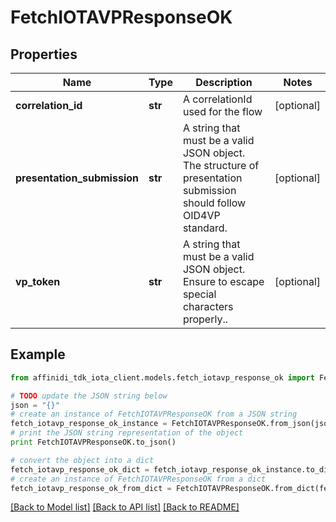 # FetchIOTAVPResponseOK

## Properties

| Name                        | Type    | Description                                                                                                        | Notes      |
| --------------------------- | ------- | ------------------------------------------------------------------------------------------------------------------ | ---------- |
| **correlation_id**          | **str** | A correlationId used for the flow                                                                                  | [optional] |
| **presentation_submission** | **str** | A string that must be a valid JSON object. The structure of presentation submission should follow OID4VP standard. | [optional] |
| **vp_token**                | **str** | A string that must be a valid JSON object. Ensure to escape special characters properly..                          | [optional] |

## Example

```python
from affinidi_tdk_iota_client.models.fetch_iotavp_response_ok import FetchIOTAVPResponseOK

# TODO update the JSON string below
json = "{}"
# create an instance of FetchIOTAVPResponseOK from a JSON string
fetch_iotavp_response_ok_instance = FetchIOTAVPResponseOK.from_json(json)
# print the JSON string representation of the object
print FetchIOTAVPResponseOK.to_json()

# convert the object into a dict
fetch_iotavp_response_ok_dict = fetch_iotavp_response_ok_instance.to_dict()
# create an instance of FetchIOTAVPResponseOK from a dict
fetch_iotavp_response_ok_from_dict = FetchIOTAVPResponseOK.from_dict(fetch_iotavp_response_ok_dict)
```

[[Back to Model list]](../README.md#documentation-for-models) [[Back to API list]](../README.md#documentation-for-api-endpoints) [[Back to README]](../README.md)
